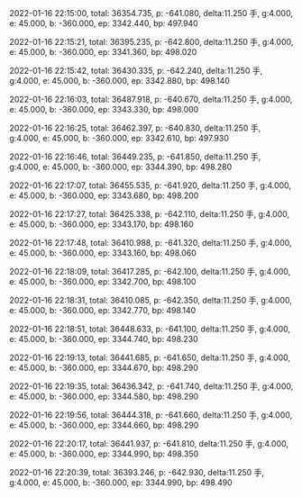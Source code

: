 2022-01-16 22:15:00, total: 36354.735, p: -641.080, delta:11.250 手, g:4.000, e: 45.000, b: -360.000, ep: 3342.440, bp: 497.940

2022-01-16 22:15:21, total: 36395.235, p: -642.800, delta:11.250 手, g:4.000, e: 45.000, b: -360.000, ep: 3341.360, bp: 498.020

2022-01-16 22:15:42, total: 36430.335, p: -642.240, delta:11.250 手, g:4.000, e: 45.000, b: -360.000, ep: 3342.880, bp: 498.140

2022-01-16 22:16:03, total: 36487.918, p: -640.670, delta:11.250 手, g:4.000, e: 45.000, b: -360.000, ep: 3343.330, bp: 498.000

2022-01-16 22:16:25, total: 36462.397, p: -640.830, delta:11.250 手, g:4.000, e: 45.000, b: -360.000, ep: 3342.610, bp: 497.930

2022-01-16 22:16:46, total: 36449.235, p: -641.850, delta:11.250 手, g:4.000, e: 45.000, b: -360.000, ep: 3344.390, bp: 498.280

2022-01-16 22:17:07, total: 36455.535, p: -641.920, delta:11.250 手, g:4.000, e: 45.000, b: -360.000, ep: 3343.680, bp: 498.200

2022-01-16 22:17:27, total: 36425.338, p: -642.110, delta:11.250 手, g:4.000, e: 45.000, b: -360.000, ep: 3343.170, bp: 498.160

2022-01-16 22:17:48, total: 36410.988, p: -641.320, delta:11.250 手, g:4.000, e: 45.000, b: -360.000, ep: 3343.160, bp: 498.060

2022-01-16 22:18:09, total: 36417.285, p: -642.100, delta:11.250 手, g:4.000, e: 45.000, b: -360.000, ep: 3342.700, bp: 498.100

2022-01-16 22:18:31, total: 36410.085, p: -642.350, delta:11.250 手, g:4.000, e: 45.000, b: -360.000, ep: 3342.770, bp: 498.140

2022-01-16 22:18:51, total: 36448.633, p: -641.100, delta:11.250 手, g:4.000, e: 45.000, b: -360.000, ep: 3344.740, bp: 498.230

2022-01-16 22:19:13, total: 36441.685, p: -641.650, delta:11.250 手, g:4.000, e: 45.000, b: -360.000, ep: 3344.670, bp: 498.290

2022-01-16 22:19:35, total: 36436.342, p: -641.740, delta:11.250 手, g:4.000, e: 45.000, b: -360.000, ep: 3344.580, bp: 498.290

2022-01-16 22:19:56, total: 36444.318, p: -641.660, delta:11.250 手, g:4.000, e: 45.000, b: -360.000, ep: 3344.660, bp: 498.290

2022-01-16 22:20:17, total: 36441.937, p: -641.810, delta:11.250 手, g:4.000, e: 45.000, b: -360.000, ep: 3344.990, bp: 498.350

2022-01-16 22:20:39, total: 36393.246, p: -642.930, delta:11.250 手, g:4.000, e: 45.000, b: -360.000, ep: 3344.990, bp: 498.490